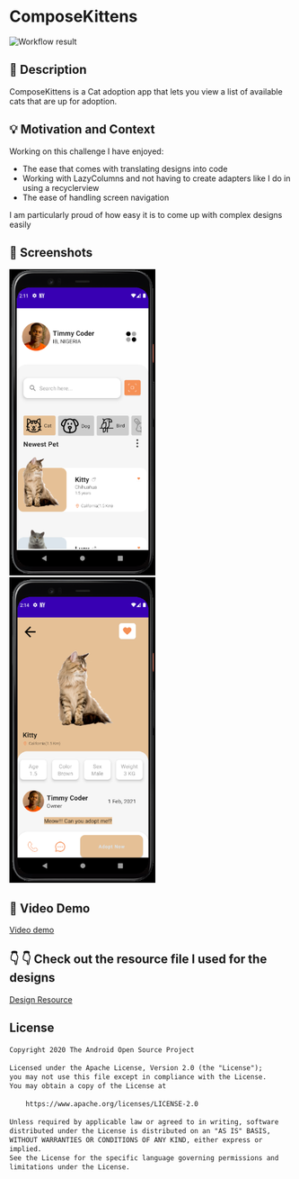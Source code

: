 # ComposeKittens


![Workflow result](https://github.com/timmyCoder/ComposeKitten/workflows/Check/badge.svg)


## :scroll: Description
ComposeKittens is a Cat adoption app that lets you view a list of available cats that are up for adoption.


## :bulb: Motivation and Context
<!--- Optionally point readers to interesting parts of your submission. -->
Working on this challenge I have enjoyed:
- The ease that comes with translating designs into code
- Working with LazyColumns and not having to create adapters like I do in using a recyclerview
- The ease of handling screen navigation
<!--- What are you especially proud of? -->
I am particularly proud of how easy it is to come up with complex designs easily


## :camera_flash: Screenshots
<!-- You can add more screenshots here if you like -->
<img src="/results/screenshot_1.png" width="260">&emsp;<img src="/results/screenshot_2.png" width="260">

## 🎦 Video Demo
[Video demo](https://github.com/timmyCoder/ComposeKitten/blob/main/results/video.mp4)

## 👇 👇 Check out the resource file I used for the designs
[Design Resource](https://www.uplabs.com/posts/pet-adoption-app-40009aec-1dec-4170-a9a0-2dd006e88058)


## License
```
Copyright 2020 The Android Open Source Project

Licensed under the Apache License, Version 2.0 (the "License");
you may not use this file except in compliance with the License.
You may obtain a copy of the License at

    https://www.apache.org/licenses/LICENSE-2.0

Unless required by applicable law or agreed to in writing, software
distributed under the License is distributed on an "AS IS" BASIS,
WITHOUT WARRANTIES OR CONDITIONS OF ANY KIND, either express or implied.
See the License for the specific language governing permissions and
limitations under the License.
```
